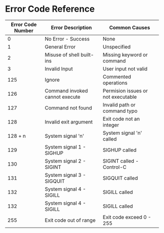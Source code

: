 # Error Code Reference

| Error Code Number | Error Description                  | Common Causes                      |
| ----------------- | ---------------------------------- | ---------------------------------- |
| 0                 | No Error - Success                 | None                               |
| 1                 | General Error                      | Unspecified                        |
| 2                 | Misuse of shell built-ins          | Missing keyword or command         |
| 3                 | Invalid Input                      | User input not valid               |
| 125               | Ignore                             | Commented operations               |
| 126               | Command invoked cannot execute     | Permision issues or not executable |
| 127               | Command not found                  | Invalid path or command typo       |
| 128               | Invalid exit argument              | Exit code not an integer           |
| 128 + n           | System signal 'n'                  | System signal 'n' called           |
| 129               | System signal 1 - SIGHUP           | SIGHUP called                      |
| 130               | System signal 2 - SIGINT           | SIGINT called - Control-C          |
| 131               | System signal 3 - SIGQUIT          | SIGQUIT called                     |
| 132               | System signal 4 - SIGILL           | SIGILL called                      |
| 132               | System signal 4 - SIGILL           | SIGILL called                      |
| 255               | Exit code out of range             | Exit code exceed 0 - 255           |
